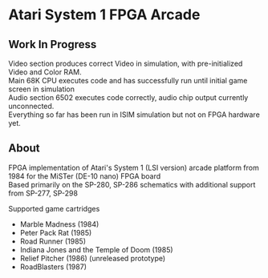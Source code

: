 # Atari System 1 FPGA Arcade  

## Work In Progress  
Video section produces correct Video in simulation, with pre-initialized Video and Color RAM.  
Main 68K CPU executes code and has successfully run until initial game screen in simulation  
Audio section 6502 executes code correctly, audio chip output currently unconnected.  
Everything so far has been run in ISIM simulation but not on FPGA hardware yet.  

## About  
FPGA implementation of Atari's System 1 (LSI version) arcade platform from 1984 for the MiSTer (DE-10 nano) FPGA board  
Based primarily on the SP-280, SP-286 schematics with additional support from SP-277, SP-298  

Supported game cartridges  
* Marble Madness (1984)  
* Peter Pack Rat (1985)  
* Road Runner (1985)  
* Indiana Jones and the Temple of Doom (1985)  
* Relief Pitcher (1986) (unreleased prototype)  
* RoadBlasters (1987)  

